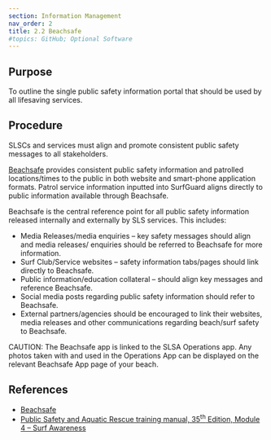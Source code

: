 ```yaml
---
section: Information Management
nav_order: 2
title: 2.2 Beachsafe
#topics: GitHub; Optional Software
---
```


## Purpose

To outline the single public safety information portal that should be used by all lifesaving services.

## Procedure

SLSCs and services must align and promote consistent public safety messages to all stakeholders.

[Beachsafe](http://www.beachsafe.org.au/) provides consistent public safety information and patrolled locations/times to the public in both website and smart-phone application formats. Patrol service information inputted into SurfGuard aligns directly to public information available through Beachsafe.

Beachsafe is the central reference point for all public safety information released internally and externally by SLS services. This includes:

- Media Releases/media enquiries – key safety messages should align and media releases/ enquiries should be referred to Beachsafe for more information.
- Surf Club/Service websites – safety information tabs/pages should link directly to Beachsafe.
- Public information/education collateral – should align key messages and reference Beachsafe.
- Social media posts regarding public safety information should refer to Beachsafe.
- External partners/agencies should be encouraged to link their websites, media releases and other communications regarding beach/surf safety to Beachsafe.

CAUTION: The Beachsafe app is linked to the SLSA Operations app. Any photos taken with and used in the Operations App can be displayed on the relevant Beachsafe App page of your beach.

## References

- [Beachsafe](https://beachsafe.org.au/)
- [Public Safety and Aquatic Rescue training manual, 35<sup>th</sup> Edition, Module 4 – Surf Awareness](https://members.sls.com.au/members/document_library/1/media/8571)